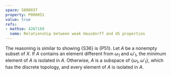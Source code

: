 ```yaml
---
space: S000037
property: P000051
value: true
refs:
- mathse: 4267169
  name: Relationship between weak Hausdorff and US properties
---
```


The reasoning is similar to showing {S36} is {P51}.  Let $A$ be a nonempty subset of $X$.  If $A$ contains an element different from $\omega_1$ and $\omega'_1$, the minimum element of $A$ is isolated in $A$.  Otherwise, $A$ is a subspace of $\{\omega_1,\omega'_1\}$, which has the discrete topology, and every element of $A$ is isolated in $A$.
